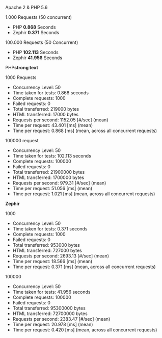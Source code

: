 Apache 2 & PHP 5.6

1.000 Requests (50 concurrent)

- PHP **0.868** Seconds
- Zephir **0.371** Seconds

100.000 Requests (50 Concurrent)

- PHP **102.113** Seconds
- Zephir **41.956** Seconds


PHP**strong text**

1000 Requests

- Concurrency Level:      50
- Time taken for tests:   0.868 seconds
- Complete requests:      1000
- Failed requests:        0
- Total transferred:      219000 bytes
- HTML transferred:       17000 bytes
- Requests per second:    1152.05 [#/sec] (mean)
- Time per request:       43.401 [ms] (mean)
- Time per request:       0.868 [ms] (mean, across all concurrent requests)

100000 request

- Concurrency Level:      50
- Time taken for tests:   102.113 seconds
- Complete requests:      100000
- Failed requests:        0
- Total transferred:      21900000 bytes
- HTML transferred:       1700000 bytes
- Requests per second:    979.31 [#/sec] (mean)
- Time per request:       51.056 [ms] (mean)
- Time per request:       1.021 [ms] (mean, across all concurrent requests)

**Zephir**

1000

- Concurrency Level:      50
- Time taken for tests:   0.371 seconds
- Complete requests:      1000
- Failed requests:        0
- Total transferred:      953000 bytes
- HTML transferred:       727000 bytes
- Requests per second:    2693.13 [#/sec] (mean)
- Time per request:       18.566 [ms] (mean)
- Time per request:       0.371 [ms] (mean, across all concurrent requests)

100000

- Concurrency Level:      50
- Time taken for tests:   41.956 seconds
- Complete requests:      100000
- Failed requests:        0
- Total transferred:      95300000 bytes
- HTML transferred:       72700000 bytes
- Requests per second:    2383.47 [#/sec] (mean)
- Time per request:       20.978 [ms] (mean)
- Time per request:       0.420 [ms] (mean, across all concurrent requests)

